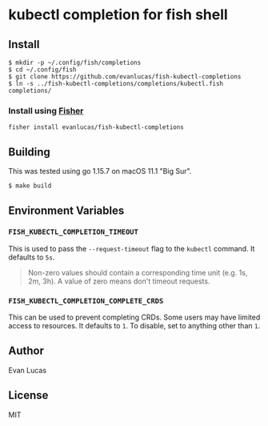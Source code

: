 # kubectl completion for fish shell

## Install

```fish
$ mkdir -p ~/.config/fish/completions
$ cd ~/.config/fish
$ git clone https://github.com/evanlucas/fish-kubectl-completions
$ ln -s ../fish-kubectl-completions/completions/kubectl.fish completions/
```

### Install using [Fisher](https://github.com/jorgebucaran/fisher)

`fisher install evanlucas/fish-kubectl-completions`

## Building

This was tested using go 1.15.7 on macOS 11.1 "Big Sur".

```console
$ make build
```

## Environment Variables

### `FISH_KUBECTL_COMPLETION_TIMEOUT`

This is used to pass the `--request-timeout` flag to the `kubectl` command.
It defaults to `5s`.

> Non-zero values should contain a corresponding time unit (e.g. 1s, 2m, 3h).
> A value of zero means don't timeout requests.

### `FISH_KUBECTL_COMPLETION_COMPLETE_CRDS`

This can be used to prevent completing CRDs. Some users may have limited access
to resources.
It defaults to `1`. To disable, set to anything other than `1`.

## Author

Evan Lucas

## License

MIT
